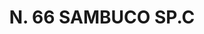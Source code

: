 ---
title: "N. 66 SAMBUCO SP.C"
plant-name: "N. 66.C"
plant-number: "066"
plant-xml: "/assets/xml/plant066.xml"
plant-img1: "/assets/img/plant066_verso.jpg"
plant-img2: "/assets/img/plant066.jpg"
plant-title: "N. 66 SAMBUCO SP.C"
plant-taxon-link: ""
plant-taxon-link: ""
layout: single-xml
---